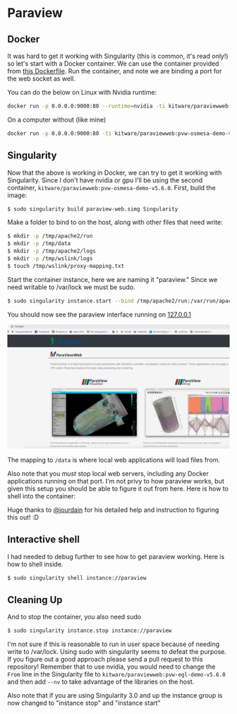 # Paraview

## Docker
It was hard to get it working with Singularity (this is common, it's read only!) so let's start
with a Docker container. We can use the container provided from [this Dockerfile](https://github.com/Kitware/paraviewweb/blob/master/tools/docker/demo/Dockerfile). Run the container, and note we are binding a port for the web socket as well.

You can do the below on Linux with Nvidia runtime:

```bash
docker run -p 0.0.0.0:9000:80 --runtime=nvidia -ti kitware/paraviewweb:pvw-egl-demo-v5.6.0 "ws://localhost:9000/"
```

On a computer without (like mine)

```bash
docker run -p 0.0.0.0:9000:80 -ti kitware/paraviewweb:pvw-osmesa-demo-v5.6.0 "ws://localhost:9000/" "-dr" "--mesa-swr"
```

## Singularity
Now that the above is working in Docker, we can try to get it working with Singularity. Since
I don't have nvidia or gpu I'll be using the second container, `kitware/paraviewweb:pvw-osmesa-demo-v5.6.0`.
First, build the image:

```bash
$ sudo singularity build paraview-web.simg Singularity
```

Make a folder to bind to on the host, along with other files that need write:

```bash
$ mkdir -p /tmp/apache2/run
$ mkdir -p /tmp/data
$ mkdir -p /tmp/apache2/logs
$ mkdir -p /tmp/wslink/logs
$ touch /tmp/wslink/proxy-mapping.txt
```

Start the container instance, here we are naming it "paraview." Since we need writable
to /var/lock we must be sudo.

```bash
$ sudo singularity instance.start --bind /tmp/apache2/run:/var/run/apache2 --bind /tmp/apache2/logs:/var/log/apache2 --bind /tmp/wslink/logs:/opt/wslink-launcher/logs --bind /tmp/wslink/proxy-mapping.txt:/opt/wslink-launcher/proxy-mapping.txt --bind /tmp/data:/data paraview-web.simg paraview
```

You should now see the paraview interface running on [127.0.0.1](http://127.0.0.1)

![paraview.png](paraview.png)

The mapping to `/data` is where local web applications will load files from.

Also note that you *must* stop local web servers, including any Docker applications
running on that port. I'm not privy to how paraview works, but given this setup
you should be able to figure it out from here. Here is how to shell into the
container:

Huge thanks to [@jourdain](https://github.com/jourdain) for his detailed help and instruction to figuring this out! :D

## Interactive shell
I had needed to debug further to see how to get paraview working. Here is how to shell inside.


```bash
$ sudo singularity shell instance://paraview
```

## Cleaning Up

And to stop the container, you also need sudo

```bash
$ sudo singularity instance.stop instance://paraview
```

I'm not sure if this is reasonable to run in user space because of needing write
to /var/lock. Using sudo with singularity seems to defeat the purpose. If you
figure out a good approach please send a pull request to this repository!
Remember that to use nvidia, you would need to change the `From` line in
the Singularity file to `kitware/paraviewweb:pvw-egl-demo-v5.6.0` and then add
`--nv` to take advantage of the libraries on the host.

Also note that if you are using Singularity 3.0 and up the instance group is now changed 
to "instance stop" and "instance start"
